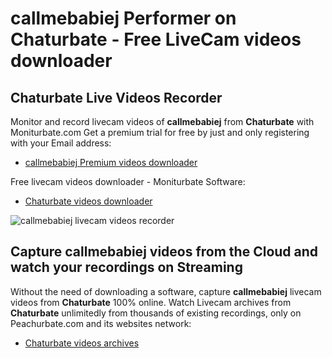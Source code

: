 # callmebabiej Performer on Chaturbate - Free LiveCam videos downloader

## Chaturbate Live Videos Recorder

Monitor and record livecam videos of **callmebabiej** from **Chaturbate** with Moniturbate.com
Get a premium trial for free by just and only registering with your Email address:
* [callmebabiej Premium videos downloader](https://moniturbate.com/request-demo-licence-key.html)

Free livecam videos downloader - Moniturbate Software:
* [Chaturbate videos downloader](https://moniturbate.com/moniturbate-download-software.html)

![callmebabiej livecam videos recorder](https://peachurnet.com/templates/moniturbate-software.png)


## Capture callmebabiej videos from the Cloud and watch your recordings on Streaming

Without the need of downloading a software, capture **callmebabiej** livecam videos from **Chaturbate** 100% online.
Watch Livecam archives from **Chaturbate** unlimitedly from thousands of existing recordings, only on Peachurbate.com and its websites network:
* [Chaturbate videos archives](https://peachurnet.com/)